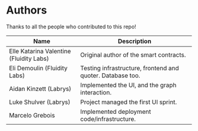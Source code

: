 
# Authors

Thanks to all the people who contributed to this repo!

|                   Name                  |                          Description                       |
|-----------------------------------------|------------------------------------------------------------|
| Elle Katarina Valentine (Fluidity Labs) | Original author of the smart contracts.                    |
| Eli Demoulin (Fluidity Labs)            | Testing infrastructure, frontend and quoter. Database too. |
| Aidan Kinzett (Labrys)                  | Implemented the UI, and the graph interaction.             |
| Luke Shulver (Labrys)                   | Project managed the first UI sprint.                       |
| Marcelo Grebois                         | Implemented deployment code/infrastructure.                |
